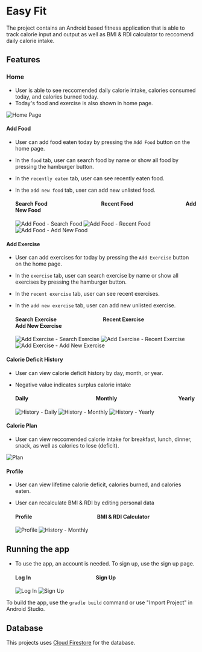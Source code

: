 # Easy Fit
The project contains an Android based fitness application that is able to track calorie input and output as well as BMI & RDI calculator to reccomend daily calorie intake.

## Features 
### Home 
  - User is able to see reccomended daily calorie intake, calories consumed today, and calories burned today.
  - Today's food and exercise is also shown in home page.
  
 ![Home Page](https://drive.google.com/uc?export=view&id=1tRkONXkKEzHvutpXEF54yhEfnxnNblYm)

#### Add Food
  - User can add food eaten today by pressing the `Add Food` button on the home page.
  - In the `food` tab, user can search food by name or show all food by pressing the hamburger button.
  - In the `recently eaten` tab, user can see recently eaten food.
  - In the `add new food` tab, user can add new unlisted food.
  
    [//]: # (pardon the nbsp)
    #### **Search Food** &nbsp;&nbsp;&nbsp;&nbsp;&nbsp;&nbsp;&nbsp;&nbsp;&nbsp;&nbsp;&nbsp;&nbsp;&nbsp;&nbsp;&nbsp;&nbsp;&nbsp;&nbsp;&nbsp;&nbsp;&nbsp;&nbsp;&nbsp;&nbsp;&nbsp;&nbsp;&nbsp;&nbsp;&nbsp;&nbsp;&nbsp;&nbsp;&nbsp;&nbsp;&nbsp;&nbsp;&nbsp;&nbsp;&nbsp;&nbsp;&nbsp; **Recent Food** &nbsp;&nbsp;&nbsp;&nbsp;&nbsp;&nbsp;&nbsp;&nbsp;&nbsp;&nbsp;&nbsp;&nbsp;&nbsp;&nbsp;&nbsp;&nbsp;&nbsp;&nbsp;&nbsp;&nbsp;&nbsp;&nbsp;&nbsp;&nbsp;&nbsp;&nbsp;&nbsp;&nbsp;&nbsp;&nbsp;&nbsp;&nbsp;&nbsp;&nbsp;&nbsp;&nbsp;&nbsp;&nbsp;&nbsp;&nbsp; **Add New Food**
    
     ![Add Food - Search Food](https://drive.google.com/uc?export=view&id=1gdb3K-GksZ-jXV7-RV9GuQGlotcERUjc)
     ![Add Food - Recent Food](https://drive.google.com/uc?export=view&id=1d-zc1Q5JHrUxJRQEdf0NkSpyd3eEqzIR)
     ![Add Food - Add New Food](https://drive.google.com/uc?export=view&id=1uI4Zi2lFRVn-q0HvB5zfNMZiYq8YNeuM)
     
#### Add Exercise
  - User can add exercises for today by pressing the `Add Exercise` button on the home page.
  - In the `exercise` tab, user can search exercise by name or show all exercises by pressing the hamburger button.
  - In the `recent exercise` tab, user can see recent exercises.
  - In the `add new exercise` tab, user can add new unlisted exercise.
  
    [//]: # (pardon the nbsp)
    #### **Search Exercise** &nbsp;&nbsp;&nbsp;&nbsp;&nbsp;&nbsp;&nbsp;&nbsp;&nbsp;&nbsp;&nbsp;&nbsp;&nbsp;&nbsp;&nbsp;&nbsp;&nbsp;&nbsp;&nbsp;&nbsp;&nbsp;&nbsp;&nbsp;&nbsp;&nbsp;&nbsp;&nbsp;&nbsp;&nbsp;&nbsp;&nbsp;&nbsp;&nbsp;&nbsp;&nbsp; **Recent Exercise** &nbsp;&nbsp;&nbsp;&nbsp;&nbsp;&nbsp;&nbsp;&nbsp;&nbsp;&nbsp;&nbsp;&nbsp;&nbsp;&nbsp;&nbsp;&nbsp;&nbsp;&nbsp;&nbsp;&nbsp;&nbsp;&nbsp;&nbsp;&nbsp;&nbsp;&nbsp;&nbsp;&nbsp;&nbsp;&nbsp;&nbsp;&nbsp;&nbsp;&nbsp;&nbsp;&nbsp;&nbsp; **Add New Exercise**
    
     ![Add Exercise - Search Exercise](https://drive.google.com/uc?export=view&id=1OSx0I8Hwk4SkWQPGUt4BhDQDmi9gOiaq)
     ![Add Exercise - Recent Exercise](https://drive.google.com/uc?export=view&id=1t9kwpdyMq-QvEMue_bSrcMTxMtZRGiwV)
     ![Add Exercise - Add New Exercise](https://drive.google.com/uc?export=view&id=1XRohaD7C5_NEcDDWF7IhD-HfIsW7D62w)
     
#### Calorie Deficit History
- User can view calorie deficit history by day, month, or year.
- Negative value indicates surplus calorie intake

    [//]: # (pardon the nbsp)
    #### **Daily** &nbsp;&nbsp;&nbsp;&nbsp;&nbsp;&nbsp;&nbsp;&nbsp;&nbsp;&nbsp;&nbsp;&nbsp;&nbsp;&nbsp;&nbsp;&nbsp;&nbsp;&nbsp;&nbsp;&nbsp;&nbsp;&nbsp;&nbsp;&nbsp;&nbsp;&nbsp;&nbsp;&nbsp;&nbsp;&nbsp;&nbsp;&nbsp;&nbsp;&nbsp;&nbsp;&nbsp;&nbsp;&nbsp;&nbsp;&nbsp;&nbsp;&nbsp;&nbsp;&nbsp;&nbsp;&nbsp;&nbsp;&nbsp;&nbsp;&nbsp;&nbsp;&nbsp; **Monthly** &nbsp;&nbsp;&nbsp;&nbsp;&nbsp;&nbsp;&nbsp;&nbsp;&nbsp;&nbsp;&nbsp;&nbsp;&nbsp;&nbsp;&nbsp;&nbsp;&nbsp;&nbsp;&nbsp;&nbsp;&nbsp;&nbsp;&nbsp;&nbsp;&nbsp;&nbsp;&nbsp;&nbsp;&nbsp;&nbsp;&nbsp;&nbsp;&nbsp;&nbsp;&nbsp;&nbsp;&nbsp;&nbsp;&nbsp;&nbsp;&nbsp;&nbsp;&nbsp;&nbsp;&nbsp;&nbsp;&nbsp; **Yearly**
    
     ![History - Daily](https://drive.google.com/uc?export=view&id=1iX91pqrsXFnTdwynmZyFZZn_h6oLhLS3)
     ![History - Monthly](https://drive.google.com/uc?export=view&id=1gdk4T6Y2ZlFD_OfDv5DJennhz0dxYrWN)
     ![History - Yearly](https://drive.google.com/uc?export=view&id=1AjfakpCP-516dX6RzY_LR3AddGZcWf_2)
     
#### Calorie Plan
  - User can view reccomended calorie intake for breakfast, lunch, dinner, snack, as well as calories to lose (deficit).
  
  ![Plan](https://drive.google.com/uc?export=view&id=1WbNoimhX6cH5oSieqttJBClAbhQrwYNF)
  
#### Profile 
  - User can view lifetime calorie deficit, calories burned, and calories eaten.
  - User can recalculate BMI & RDI by editing personal data
  
    [//]: # (pardon the nbsp)
    #### **Profile** &nbsp;&nbsp;&nbsp;&nbsp;&nbsp;&nbsp;&nbsp;&nbsp;&nbsp;&nbsp;&nbsp;&nbsp;&nbsp;&nbsp;&nbsp;&nbsp;&nbsp;&nbsp;&nbsp;&nbsp;&nbsp;&nbsp;&nbsp;&nbsp;&nbsp;&nbsp;&nbsp;&nbsp;&nbsp;&nbsp;&nbsp;&nbsp;&nbsp;&nbsp;&nbsp;&nbsp;&nbsp;&nbsp;&nbsp;&nbsp;&nbsp;&nbsp;&nbsp;&nbsp;&nbsp;&nbsp;&nbsp;&nbsp;&nbsp;&nbsp; **BMI & RDI Calculator** 
    
     ![Profile](https://drive.google.com/uc?export=view&id=1D-pj6RzSnonFpIoANdiRCIAbzsesa80Z)
     ![History - Monthly](https://drive.google.com/uc?export=view&id=1Oav4lDPmXlvZMvOWvUgorNKKGn_BOhHd)
   
## Running the app 
  - To use the app, an account is needed. To sign up, use the sign up page.
  
    [//]: # (pardon the nbsp)
    #### **Log In** &nbsp;&nbsp;&nbsp;&nbsp;&nbsp;&nbsp;&nbsp;&nbsp;&nbsp;&nbsp;&nbsp;&nbsp;&nbsp;&nbsp;&nbsp;&nbsp;&nbsp;&nbsp;&nbsp;&nbsp;&nbsp;&nbsp;&nbsp;&nbsp;&nbsp;&nbsp;&nbsp;&nbsp;&nbsp;&nbsp;&nbsp;&nbsp;&nbsp;&nbsp;&nbsp;&nbsp;&nbsp;&nbsp;&nbsp;&nbsp;&nbsp;&nbsp;&nbsp;&nbsp;&nbsp;&nbsp;&nbsp;&nbsp;&nbsp;&nbsp; **Sign Up** 
    
    ![Log In](https://drive.google.com/uc?export=view&id=1hjl5JAWKQqEd3O1mZexPlRoPQcb3EZwQ)
    ![Sign Up](https://drive.google.com/uc?export=view&id=1Q3xjovUIbtcM1kF6VxHWhF2F1UMgnlWw)

To build the app, use the `gradle build` command or use "Import Project" in Android Studio.

## Database
This projects uses [Cloud Firestore](https://firebase.google.com/docs/firestore/) for the database.
